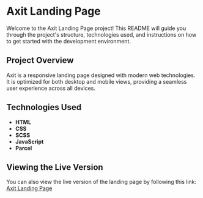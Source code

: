 # Axit Landing Page

Welcome to the Axit Landing Page project! This README will guide you through the project's structure, technologies used, and instructions on how to get started with the development environment.

## Project Overview

Axit is a responsive landing page designed with modern web technologies. It is optimized for both desktop and mobile views, providing a seamless user experience across all devices.

## Technologies Used

- **HTML**
- **CSS**
- **SCSS**
- **JavaScript**
- **Parcel**

## Viewing the Live Version

You can also view the live version of the landing page by following this link: [Axit Landing Page](https://axit-landingpage.vercel.app/)
